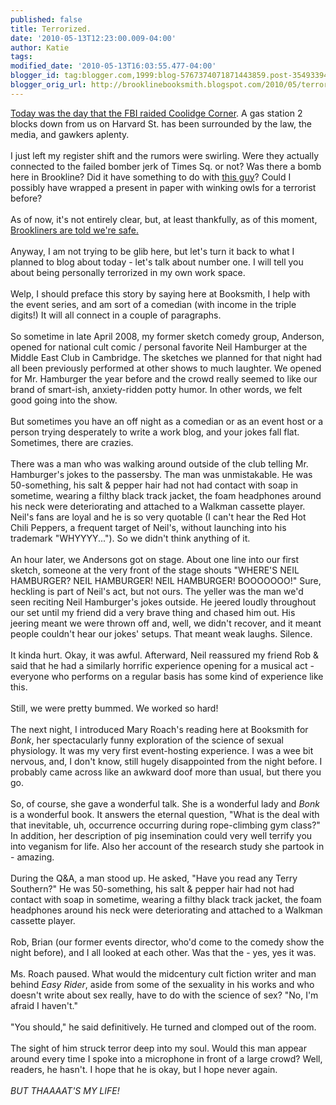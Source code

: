 ```yaml
---
published: false
title: Terrorized.
date: '2010-05-13T12:23:00.009-04:00'
author: Katie
tags: 
modified_date: '2010-05-13T16:03:55.477-04:00'
blogger_id: tag:blogger.com,1999:blog-5767374071871443859.post-354933942237485697
blogger_orig_url: http://brooklinebooksmith.blogspot.com/2010/05/terrorized.html
---
```


<div><a href="http://www.boston.com/news/local/breaking_news/2010/05/authorities_sea_4.html">Today was the day that the FBI raided Coolidge Corner</a>. A gas station 2 blocks down from us on Harvard St. has been surrounded by the law, the media, and gawkers aplenty. </div><div><br /></div><div>I just left my register shift and the rumors were swirling.  Were they actually connected to the failed bomber jerk of Times Sq. or not? Was there a bomb here in Brookline? Did it have something to do with <a href="http://www1.whdh.com/news/articles/local/BO141999/">this guy</a>? Could I possibly have wrapped a present in paper with winking owls for a terrorist before?</div><div><br /></div><div>As of now, it's not entirely clear, but, at least thankfully, as of this moment, <a href="http://www.boston.com/yourtown/news/brookline/2010/05/in_brookline_raid_at_service_s.html">Brookliners are told we're safe.</a></div><div><br /></div><div>Anyway, I am not trying to be glib here, but let's turn it back to what I planned to blog about today - let's talk about number one. I will tell you about being personally terrorized in my own work space.</div><div><br /></div><div>Welp, I should preface this story by saying here at Booksmith, I help with the event series, and am sort of a comedian (with income in the triple digits!)  It will all connect in a couple of paragraphs.</div><div><br /></div><div>So sometime in late April 2008, my former sketch comedy group, Anderson, opened for national cult comic / personal favorite Neil Hamburger at the Middle East Club in Cambridge. The sketches we planned for that night had all been previously performed at other shows to much laughter. We opened for Mr. Hamburger the year before and the crowd really seemed to like our brand of smart-ish, anxiety-ridden potty humor. In other words, we felt good going into the show.</div><div><br /></div><div>But sometimes you have an off night as a comedian or as an event host or a person trying desperately to write a work blog, and your jokes fall flat. Sometimes, there are crazies.</div><div><br /></div><div>There was a man who was walking around outside of the club telling Mr. Hamburger's jokes to the passersby.  The man was unmistakable. He was 50-something, his salt &amp; pepper hair had not had contact with soap in sometime, wearing a filthy black track jacket, the foam headphones around his neck were deteriorating and attached to a Walkman cassette player. Neil's fans are loyal and he is so very quotable (I can't hear the Red Hot Chili Peppers, a frequent target of Neil's, without launching into his trademark "WHYYYY..."). So we didn't think anything of it.</div><div><br /></div><div>An hour later, we Andersons got on stage. About one line into our first sketch, someone at the very front of the stage shouts "WHERE'S NEIL HAMBURGER? NEIL HAMBURGER! NEIL HAMBURGER! BOOOOOOO!" Sure, heckling is part of Neil's act, but not ours. The yeller was the man we'd seen reciting Neil Hamburger's jokes outside. He jeered loudly throughout our set until my friend did a very brave thing and chased him out.  His jeering meant we were thrown off and, well, we didn't recover, and it meant people couldn't hear our jokes' setups.  That meant weak laughs.  Silence. </div><div><br /></div><div>It kinda hurt. Okay, it was awful. Afterward, Neil reassured my friend Rob &amp; said that he had a similarly horrific experience opening for a musical act - everyone who performs on a regular basis has some kind of experience like this.</div><div><br /></div><div>Still, we were pretty bummed. We worked so hard!</div><div><br /></div><div>The next night, I introduced Mary Roach's reading here at Booksmith for <i>Bonk</i>, her spectacularly funny exploration of the science of sexual physiology. It was my very first event-hosting experience. I was a wee bit nervous, and, I don't know, still hugely disappointed from the night before. I probably came across like an awkward doof more than usual, but there you go.</div><div><br /></div><div>So, of course, she gave a wonderful talk. She is a wonderful lady and <i>Bonk</i> is a wonderful book. It answers the eternal question, "What is the deal with that inevitable, uh, occurrence occurring during rope-climbing gym class?" In addition, her description of pig insemination could very well terrify you into veganism for life. Also her account of the research study she partook in - amazing.</div><div><br /></div><div>During the Q&amp;A, a man stood up. He asked, "Have you read any Terry Southern?" He was 50-something, his salt &amp; pepper hair had not had contact with soap in sometime, wearing a filthy black track jacket, the foam headphones around his neck were deteriorating and attached to a Walkman cassette player.</div><div><br /></div><div>Rob, Brian (our former events director, who'd come to the comedy show the night before),  and I all looked at each other. Was that the - yes, yes it was.</div><div><br /></div><div>Ms. Roach paused. What would the midcentury cult fiction writer and man behind <i>Easy Rider</i>, aside from some of the sexuality in his works and who doesn't write about sex really, have to do with the science of sex? "No, I'm afraid I haven't."</div><div><br /></div><div>"You should," he said definitively. He turned and clomped out of the room.</div><div><br /></div><div>The sight of him struck terror deep into my soul. Would this man appear around every time I spoke into a microphone in front of a large crowd? Well, readers, he hasn't. I hope that he is okay, but I hope never again.</div><div><br /></div><div><i>BUT THAAAAT'S MY LIFE!</i></div>